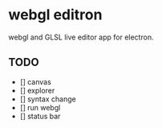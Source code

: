 # webgl editron

webgl and GLSL live editor app for electron.

## TODO

* [] canvas
* [] explorer
* [] syntax change
* [] run webgl
* [] status bar


